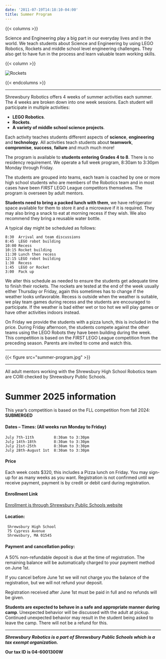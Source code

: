 ```yaml
---
date: '2011-07-19T14:18:10-04:00'
title: Summer Program
---
```


{{< columns >}}

Science and Engineering play a big part in our everyday lives and in the world. We teach students about Science and Engineering by using LEGO Robotics, Rockets and middle school level engineering challenges. They also get to have fun in the process and learn valuable team working skills.

{{< column >}}

![Rockets](rockets.jpg)

{{< endcolumns >}}

---

Shrewsbury Robotics offers 4 weeks of summer activities each summer. The 4 weeks are broken down into one week sessions. Each student will participate in multiple activities:

- **LEGO Robotics**.
- **Rockets**.
- **A variety of middle school science projects**.

Each activity teaches students different aspects of **science**, **engineering** and **technology**. All activities teach students about **teamwork**, **compromise**, **success**, **failure** and much much more!

The program is available to **students entering Grades 4 to 8**. There is no residency requirement. We operate a full week program, 8:30am to 3:30pm Monday through Friday.

The students are grouped into teams, each team is coached by one or more high school students who are members of the Robotics team and in most cases have been _FIRST_ LEGO League competitors themselves. The program is overseen by adult mentors.

**Students need to bring a packed lunch with them**, we have refrigerator space available for them to store it and a microwave if it is required. They may also bring a snack to eat at morning recess if they wish. We also recommend they bring a reusable water bottle.

A typical day might be scheduled as follows:

    8:30  Arrival and team discussions
    8:45  LEGO robot building
    10:00 Recess
    10:15 Rocket building
    11:30 Lunch then recess
    12:15 LEGO robot building
    1:30  Recess
    1:45  LEGO or Rocket
    3:00  Pack up

We alter this schedule as needed to ensure the students get adequate time to finish their rockets. The rockets are tested at the end of the week usually either Thursday or Friday, again this sometimes has to change if the weather looks unfavorable. Recess is outside when the weather is suitable, we play team games during recess and the students are encouraged to participate. If the weather is bad either wet or too hot we will play games or have other activities indoors instead.

On Friday we provide the students with a pizza lunch, this is included in the price. During Friday afternoon, the students compete against the other teams using the LEGO Robots they have been building during the week. This competition is based on the _FIRST_ LEGO League competition from the preceding season. Parents are invited to come and watch this.

---

{{< figure src="summer-program.jpg" >}}

---

All adult mentors working with the Shrewsbury High School Robotics team are CORI checked by Shrewsbury Public Schools.

# Summer 2025 information

This year’s competition is based on the FLL competition from fall 2024: **SUBMERGED**

#### Dates – Times: (All weeks run Monday to Friday)

    July 7th-11th         8:30am to 3:30pm
    July 14th-18th        8:30am to 3:30pm
    July 21st-25th        8:30am to 3:30pm
    July 28th-August 1st  8:30am to 3:30pm

#### Price

Each week costs $320, this includes a Pizza lunch on Friday. You may sign-up for as many weeks as you want. Registration is not confirmed until we receive payment, payment is by credit or debit card during registration.

#### Enrollment Link

[Enrollment is through Shrewsbury Public Schools website](https://schools.shrewsburyma.gov/extendedlearning/summer-robotics)


#### Location:

     Shrewsbury High School
     75 Cypress Avenue
     Shrewsbury, MA 01545

#### Payment and cancellation policy:

A 50% non-refundable deposit is due at the time of registration. The remaining balance will be automatically charged to your payment method on June 1st.

If you cancel before June 1st we will not charge you the balance of the registration, but we will not refund your deposit.

Registration received after June 1st must be paid in full and no refunds will be given.

**Students are expected to behave in a safe and appropriate manner during camp**. Unexpected behavior will be discussed with the adult at pickup. Continued unexpected behavior may result in the student being asked to leave the camp. There will not be a refund for this.

---

***Shrewsbury Robotics is a part of Shrewsbury Public Schools which is a tax exempt organization.***

**Our tax ID is 04-6001300W**
